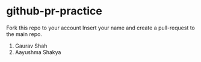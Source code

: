 # github-pr-practice
Fork this repo to your account
Insert your name and create a pull-request to the main repo.

1. Gaurav Shah
2. Aayushma Shakya
